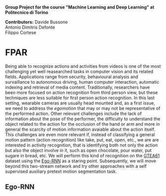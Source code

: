 **Group Project for the course "Machine Learning and Deep Learning" at Politecnico di Torino**

**Contributors:**
Davide Bussone<br/>
Antonio Dimitris Defonte<br/>
Filippo Cortese<br/>

# FPAR
Being able to recognize actions and activities from videos is one of the most challenging yet well reasearched tasks in computer vision and its related fields. Applications range from security, behavioural analysis and survaillance to autonomous driving, human computer interaction, automatic indexing and retrieval of media content. Traditionally, researchers have been more focused on action recognition from third person view, but these techniques are less suitable for first person action recognition. In this last setting, wearable cameras are usually head mounted and, as a first issue, we need to address the *egomotion* that may or may not be representative of the performed action. Other relevant challenges include the lack of information about the pose of the performer, the difficulty to understand the object related to the action for the occlusion of the hand or arm and more in general the scarcity of motion information avaiable about the action itself. This challenges are even more relevant if, instead of classifying a general motion pattern (action recognition) like take, put, eat, open, etc., we are are interested in activity recognition, that is identifying both not only the action but also the object involve in it, such as open chocolate, pour water, put sugare in bread, etc.
We will perform this kind of recognition on the [GTEA61](http://cbs.ic.gatech.edu/fpv/) dataset using the [Ego-RNN](https://github.com/swathikirans/ego-rnn) as a staring point. Subsequently, we will move beyond this two-stream network and try other approaches with a self supervised auxiliary pretext motion segmentation task.

## Ego-RNN
